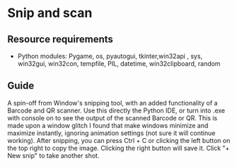 # Snip and scan
## Resource requirements
- Python modules: Pygame, os, pyautogui, tkinter,win32api , sys, win32gui, win32con, tempfile, PIL, datetime, 
 win32clipboard, random
## Guide
A spin-off from Window's snipping tool, with an added functionality of a Barcode and QR scanner. Use this directly the Python IDE, or turn into .exe with console on to see the output of the scanned Barcode or QR. This is made upon a window glitch I found that make windows minimize and maximize instantly, ignoring animation settings (not sure it will continue working). After snipping, you can press Ctrl + C or clicking the left button on the top right to copy the image. Clicking the right button will save it. Click "+ New snip" to take another shot.
